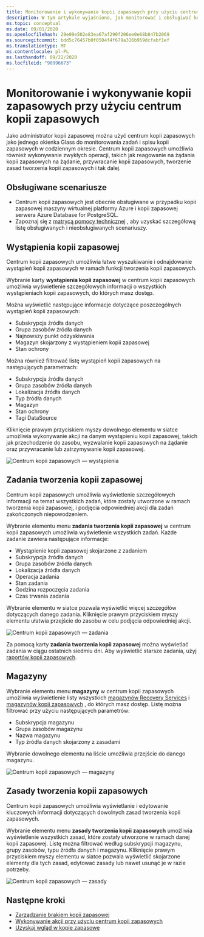 ```yaml
---
title: Monitorowanie i wykonywanie kopii zapasowych przy użyciu centrum kopii zapasowych
description: W tym artykule wyjaśniono, jak monitorować i obsługiwać kopie zapasowe na dużą skalę przy użyciu centrum kopii zapasowych
ms.topic: conceptual
ms.date: 09/01/2020
ms.openlocfilehash: 29e09e502e83ea67af290f206ee0e68b847b2069
ms.sourcegitcommit: bdd5c76457b0f0504f4f679a316b959dcfabf1ef
ms.translationtype: MT
ms.contentlocale: pl-PL
ms.lasthandoff: 09/22/2020
ms.locfileid: "90996673"
---
```

# <a name="monitor-and-operate-backups-using-backup-center"></a>Monitorowanie i wykonywanie kopii zapasowych przy użyciu centrum kopii zapasowych

Jako administrator kopii zapasowej można użyć centrum kopii zapasowych jako jednego okienka Glass do monitorowania zadań i spisu kopii zapasowych w codziennym okresie. Centrum kopii zapasowych umożliwia również wykonywanie zwykłych operacji, takich jak reagowanie na żądania kopii zapasowych na żądanie, przywracanie kopii zapasowych, tworzenie zasad tworzenia kopii zapasowych i tak dalej.

## <a name="supported-scenarios"></a>Obsługiwane scenariusze

* Centrum kopii zapasowych jest obecnie obsługiwane w przypadku kopii zapasowej maszyny wirtualnej platformy Azure i kopii zapasowej serwera Azure Database for PostgreSQL.
* Zapoznaj się z [matrycą pomocy technicznej](backup-center-support-matrix.md) , aby uzyskać szczegółową listę obsługiwanych i nieobsługiwanych scenariuszy.

## <a name="backup-instances"></a>Wystąpienia kopii zapasowej

Centrum kopii zapasowych umożliwia łatwe wyszukiwanie i odnajdowanie wystąpień kopii zapasowych w ramach funkcji tworzenia kopii zapasowych.

Wybranie karty **wystąpienia kopii zapasowej** w centrum kopii zapasowych umożliwia wyświetlenie szczegółowych informacji o wszystkich wystąpieniach kopii zapasowych, do których masz dostęp.

 Można wyświetlić następujące informacje dotyczące poszczególnych wystąpień kopii zapasowych:

* Subskrypcja źródła danych
* Grupa zasobów źródła danych
* Najnowszy punkt odzyskiwania
* Magazyn skojarzony z wystąpieniem kopii zapasowej
* Stan ochrony

 Można również filtrować listę wystąpień kopii zapasowych na następujących parametrach:

* Subskrypcja źródła danych
* Grupa zasobów źródła danych
* Lokalizacja źródła danych
* Typ źródła danych
* Magazyn
* Stan ochrony
* Tagi DataSource

Kliknięcie prawym przyciskiem myszy dowolnego elementu w siatce umożliwia wykonywanie akcji na danym wystąpieniu kopii zapasowej, takich jak przechodzenie do zasobu, wyzwalanie kopii zapasowych na żądanie oraz przywracanie lub zatrzymywanie kopii zapasowej.

![Centrum kopii zapasowych — wystąpienia](./media/backup-center-monitor-operate/backup-center-instances.png)

## <a name="backup-jobs"></a>Zadania tworzenia kopii zapasowej

Centrum kopii zapasowych umożliwia wyświetlenie szczegółowych informacji na temat wszystkich zadań, które zostały utworzone w ramach tworzenia kopii zapasowej, i podjęcia odpowiedniej akcji dla zadań zakończonych niepowodzeniem.

Wybranie elementu menu **zadania tworzenia kopii zapasowej** w centrum kopii zapasowych umożliwia wyświetlenie wszystkich zadań. Każde zadanie zawiera następujące informacje:

* Wystąpienie kopii zapasowej skojarzone z zadaniem
* Subskrypcja źródła danych
* Grupa zasobów źródła danych
* Lokalizacja źródła danych
* Operacja zadania
* Stan zadania
* Godzina rozpoczęcia zadania
* Czas trwania zadania

Wybranie elementu w siatce pozwala wyświetlić więcej szczegółów dotyczących danego zadania. Kliknięcie prawym przyciskiem myszy elementu ułatwia przejście do zasobu w celu podjęcia odpowiedniej akcji.

![Centrum kopii zapasowych — zadania](./media/backup-center-monitor-operate/backup-center-jobs.png)

Za pomocą karty **zadania tworzenia kopii zapasowej** można wyświetlać zadania w ciągu ostatnich siedmiu dni. Aby wyświetlić starsze zadania, użyj [raportów kopii zapasowych](backup-center-obtain-insights.md).

## <a name="vaults"></a>Magazyny

Wybranie elementu menu **magazyny** w centrum kopii zapasowych umożliwia wyświetlenie listy wszystkich [magazynów Recovery Services](backup-azure-recovery-services-vault-overview.md) i [magazynów kopii zapasowych](backup-vault-overview.md) , do których masz dostęp. Listę można filtrować przy użyciu następujących parametrów:

* Subskrypcja magazynu
* Grupa zasobów magazynu
* Nazwa magazynu
* Typ źródła danych skojarzony z zasadami

Wybranie dowolnego elementu na liście umożliwia przejście do danego magazynu.

![Centrum kopii zapasowych — magazyny](./media/backup-center-monitor-operate/backup-center-vaults.png)

## <a name="backup-policies"></a>Zasady tworzenia kopii zapasowych

Centrum kopii zapasowych umożliwia wyświetlanie i edytowanie kluczowych informacji dotyczących dowolnych zasad tworzenia kopii zapasowych.

Wybranie elementu menu **zasady tworzenia kopii zapasowych** umożliwia wyświetlenie wszystkich zasad, które zostały utworzone w ramach danej kopii zapasowej. Listę można filtrować według subskrypcji magazynu, grupy zasobów, typu źródła danych i magazynu. Kliknięcie prawym przyciskiem myszy elementu w siatce pozwala wyświetlić skojarzone elementy dla tych zasad, edytować zasady lub nawet usunąć je w razie potrzeby.

![Centrum kopii zapasowych — zasady](./media/backup-center-monitor-operate/backup-center-policies.png)

## <a name="next-steps"></a>Następne kroki

* [Zarządzanie brakiem kopii zapasowej](backup-center-govern-environment.md)
* [Wykonywanie akcji przy użyciu centrum kopii zapasowych](backup-center-actions.md)
* [Uzyskaj wgląd w kopie zapasowe](backup-center-obtain-insights.md)
